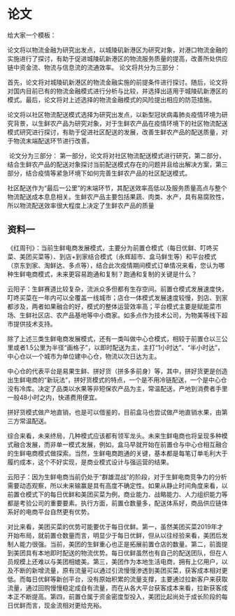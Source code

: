 # 论文

给大家一个模板：

论文将以物流金融为研究出发点，以城陵矶新港区为研究对象，对港口物流金融的实施进行了探讨，有助于促进城陵矶新港区的物流服务质量的提高，改善所处供应链中资金流、物流与信息流的流通效率。
论文将共分为三部分：

首先，论文将对城陵矶新港区的物流金融实施的前提条件进行探讨。随后，论文将对国内目前已有的物流金融模式进行分析与比较，并选择出适用于城陵矶新港区的模式。最后，论文将对上述选择的物流金融模式的风险提出相应的防范措施。



​		论文将以社区物流配送模式选择为研究出发点，以新型冠状病毒肺炎疫情环境为研究背景，以生鲜农产品为研究对象，对于生鲜农产品在疫情环境下的社区物流配送模式研究进行探讨，有助于促进社区配送的发展，改善生鲜农产品的配送质量，对于物流末端配送环节进行改善。

​		论文分为三部分： 第一部分，论文将对社区物流配送模式进行研究，第二部分，结合生鲜农产品的配送对象探讨当前配送模式存在的问题并且给出解决方案，第三部分，结合疫情等紧急环境下如何完善生鲜农产品的社区配送模式。





社区配送作为“最后一公里”的末端环节，其配送效率高低以及服务质量高点与整个物流配送成本息息相关。生鲜农产品主要包括果蔬、肉类、水产，具有易腐败性，所以物流配送效率很大程度上决定了生鲜农产品的质量























## 资料一 

《红周刊》：当前生鲜电商发展模式，主要分为前置仓模式（每日优鲜、叮咚买菜、美团买菜等）、到店+到家结合模式（永辉超市、盒马鲜生等）和平台模式（京东到家、淘鲜达、多点等），结合此次疫情期间模式订单情况来看，您认为哪种生鲜电商模式，未来更容易跑通和复制？跑通和复制的关键是什么？

云阳子：生鲜赛道比较复杂，流派众多但都有生存空间。前置仓模式发展速度快，叮咚买菜在一年内可以全覆盖一线城市；店仓一体模式发展速度较慢，到店、到家都涉及，两者如果融合的好，模式的整体运营效率高；平台模式主要是赋能菜市场、生鲜社区店、农产品基地等中小商家。如多点作为技术公司，为物美等线下超市提供技术支持。

除了上述三类生鲜电商发展模式，还有一类叫做中心仓模式，相较于前置仓以三公里或者1.5公里为半径“画格子”，以即时配送为主，主打“1小时达”、“半小时达”，中心仓以一个城市为单位建中心仓，物流以次日达为主。

中心仓的代表平台是易果生鲜、拼好货（拼多多前身）等，其中，拼好货更是创造出生鲜电商的“新玩法”，拼好货模式的特点，一个是不用冷链配送，一个是中心仓没有冷库。决定了品类以水果等非短保农产品为主，常温配送，产地到消费者手里一般48小时之内，快递费用便宜。

拼好货模式做产地直销，也是可以借鉴的，目前盒马也尝试做产地直销水果，由第三方常温配送。

综合来看，未来终局，几种模式应该都有领军龙头。未来生鲜电商也将呈现多种模式融合发展，而非单一模式发展，例如，盒马早就开始在前置仓与中心仓相互融合的生鲜电商模式做探索。当然，生鲜电商跑通的关键，基本都是每笔订单毛利大于履约成本，这个不好实现，是商业模式设计与强运营的结果。

云阳子：因为生鲜电商当前仍处于“群雄混战”的阶段，对于生鲜电商竞争力的分析需要动态观察，所以未来输赢是具有高度不确定性。如果从静止时间角度来看，以前置仓模式下的每日优鲜和美团买菜为例，商业能力、战略能力、人力组织能力等都是考验公司的重要要素。执行方面，前置仓数量多，配送体系好，商品供应链体系好的电商平台自然更有优势。

对比来看，美团买菜的优势可能要优于每日优鲜。第一，虽然美团买菜2019年才开始布局，就前置仓数量而言，明显少于每日优鲜，但从以往经验来看，美团后发制人能力很强。当前，美团的生鲜重心也正是拓展前置仓店的数量。第二，前面提到美团具有本地即时配送的物流优势。每日优鲜虽然也有自己的配送团队，但在人员规模上还难以与美团相媲美。第三，美团作为本地生活电商，拥有上亿用户，以及不断的新增流量，原有流量可以通过引流慢慢渗透到美团买菜，获客成本相对更低。而每日优鲜等新创平台，没有原始积累的流量支撑，主要通过拉新客户来获取流量，通过回购慢慢稳定成自有流量，而在从各大平台获客成本来看，拉新获客成本正不断提高。第四，前置仓属于资金密度型投入，美团比起尚处于成长阶段的每日优鲜而言，现金流相对更给充裕。









